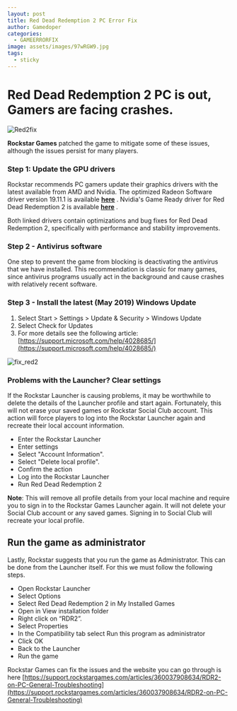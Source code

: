 ```yaml
---
layout: post
title: Red Dead Redemption 2 PC Error Fix
author: Gamedoper
categories:
  - GAMEERRORFIX
image: assets/images/97wRGW9.jpg
tags:
  - sticky
---
```


# Red Dead Redemption 2 PC is out, Gamers are facing crashes.

![Red2fix](https://i.imgur.com/97wRGW9.jpg)

**Rockstar Games** patched the game to mitigate some of these issues, although the issues persist for many players.

### Step 1: Update the GPU drivers

Rockstar recommends PC gamers update their graphics drivers with the latest available from AMD and Nvidia. The optimized Radeon Software driver version 19.11.1 is available [**here**](https://www.amd.com/en/support/kb/release-notes/rn-rad-win-19-11-1) . Nvidia's Game Ready driver for Red Dead Redemption 2 is available [**here**](https://www.nvidia.co.uk/Download/driverResults.aspx/153272/en-uk) .

Both linked drivers contain optimizations and bug fixes for Red Dead Redemption 2, specifically with performance and stability improvements.

### Step 2 - Antivirus software

One step to prevent the game from blocking is deactivating the antivirus that we have installed. This recommendation is classic for many games, since antivirus programs usually act in the background and cause crashes with relatively recent software.

### Step 3 - Install the latest (May 2019) Windows Update

1. Select Start &gt; Settings &gt; Update & Security &gt; Windows Update
2. Select Check for Updates
3. For more details see the following article: [https://support.microsoft.com/help/4028685/](https://support.microsoft.com/help/4028685/)

![fix_red2](https://i.imgur.com/LiqJOch.jpg)

### Problems with the Launcher? Clear settings

If the Rockstar Launcher is causing problems, it may be worthwhile to delete the details of the Launcher profile and start again. Fortunately, this will not erase your saved games or Rockstar Social Club account. This action will force players to log into the Rockstar Launcher again and recreate their local account information.

* Enter the Rockstar Launcher
* Enter settings
* Select "Account Information".
* Select "Delete local profile".
* Confirm the action
* Log into the Rockstar Launcher
* Run Red Dead Redemption 2

**Note**\: This will remove all profile details from your local machine and require you to sign in to the Rockstar Games Launcher again. It will not delete your Social Club account or any saved games. Signing in to Social Club will recreate your local profile.

## Run the game as administrator

Lastly, Rockstar suggests that you run the game as Administrator. This can be done from the Launcher itself. For this we must follow the following steps.

* Open Rockstar Launcher
* Select Options
* Select Red Dead Redemption 2 in My Installed Games
* Open in View installation folder
* Right click on “RDR2”.
* Select Properties
* In the Compatibility tab select Run this program as administrator
* Click OK
* Back to the Launcher
* Run the game

Rockstar Games can fix the issues and the website you can go through is here [https://support.rockstargames.com/articles/360037908634/RDR2-on-PC-General-Troubleshooting](https://support.rockstargames.com/articles/360037908634/RDR2-on-PC-General-Troubleshooting)